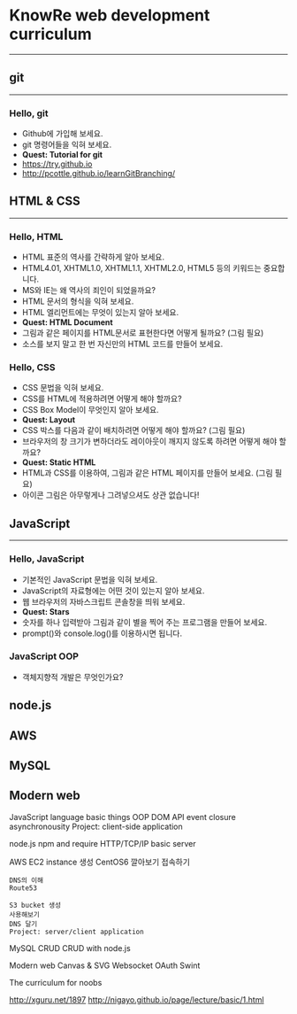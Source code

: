 # KnowRe web development curriculum
---

## git
---
### Hello, git
- Github에 가입해 보세요.
- git 명령어들을 익혀 보세요.
- **Quest: Tutorial for git**
 - https://try.github.io
 - http://pcottle.github.io/learnGitBranching/


## HTML & CSS
---
### Hello, HTML
- HTML 표준의 역사를 간략하게 알아 보세요.
 - HTML4.01, XHTML1.0, XHTML1.1, XHTML2.0, HTML5 등의 키워드는 중요합니다.
 - MS와 IE는 왜 역사의 죄인이 되었을까요?
- HTML 문서의 형식을 익혀 보세요.
- HTML 엘리먼트에는 무엇이 있는지 알아 보세요.
- **Quest: HTML Document**
 - 그림과 같은 페이지를 HTML문서로 표현한다면 어떻게 될까요? (그림 필요)
 - 소스를 보지 말고 한 번 자신만의 HTML 코드를 만들어 보세요.

### Hello, CSS
- CSS 문법을 익혀 보세요.
- CSS를 HTML에 적용하려면 어떻게 해야 할까요?
- CSS Box Model이 무엇인지 알아 보세요.
- **Quest: Layout**
 - CSS 박스를 다음과 같이 배치하려면 어떻게 해야 할까요? (그림 필요)
 - 브라우저의 창 크기가 변하더라도 레이아웃이 깨지지 않도록 하려면 어떻게 해야 할까요?
- **Quest: Static HTML**
 - HTML과 CSS를 이용하여, 그림과 같은 HTML 페이지를 만들어 보세요. (그림 필요)
 - 아이콘 그림은 아무렇게나 그려넣으셔도 상관 없습니다!

## JavaScript
---
### Hello, JavaScript
- 기본적인 JavaScript 문법을 익혀 보세요.
- JavaScript의 자료형에는 어떤 것이 있는지 알아 보세요.
- 웹 브라우저의 자바스크립트 콘솔창을 띄워 보세요.
- **Quest: Stars**
 - 숫자를 하나 입력받아 그림과 같이 별을 찍어 주는 프로그램을 만들어 보세요.
 - prompt()와 console.log()를 이용하시면 됩니다.

### JavaScript OOP
- 객체지향적 개발은 무엇인가요?

## node.js
## AWS
## MySQL
## Modern web


JavaScript language
	basic things
	OOP
	DOM API
	event
	closure
	asynchronousity
	Project: client-side application

node.js
	npm and require
	HTTP/TCP/IP
	basic server

AWS
	EC2 instance 생성
	CentOS6 깔아보기
	접속하기

	DNS의 이해
	Route53

	S3 bucket 생성
	사용해보기
	DNS 달기
	Project: server/client application

MySQL
	CRUD
	CRUD with node.js

Modern web
	Canvas & SVG
	Websocket
	OAuth
	Swint


The curriculum for noobs

http://xguru.net/1897
http://nigayo.github.io/page/lecture/basic/1.html